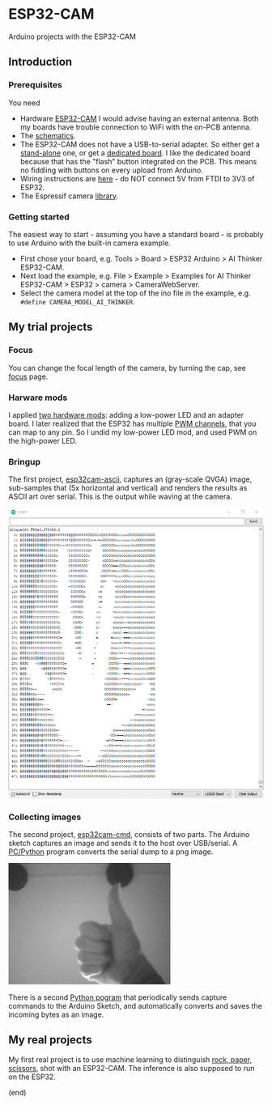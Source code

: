 # ESP32-CAM
Arduino projects with the ESP32-CAM

## Introduction

### Prerequisites

You need
 - Hardware [ESP32-CAM](https://nl.aliexpress.com/item/1005001818136526.html)
   I would advise having an external antenna. Both my boards have trouble connection to WiFi with the on-PCB antenna.
 - The [schematics](https://github.com/SeeedDocument/forum_doc/raw/master/reg/ESP32_CAM_V1.6.pdf).
 - The ESP32-CAM does not have a USB-to-serial adapter. So either get a [stand-alone](https://nl.aliexpress.com/item/4000016600649.html) one, 
   or get a [dedicated board](https://nl.aliexpress.com/item/1005001810692306.html).
   I like the dedicated board because that has the "flash" button integrated on the PCB. This means no fiddling with buttons on every upload from Arduino.
 - Wiring instructions are [here](https://randomnerdtutorials.com/program-upload-code-esp32-cam/) - do NOT connect 5V from FTDI to 3V3 of ESP32.
 - The Espressif camera [library](https://github.com/espressif/esp32-camera/tree/master/driver).

### Getting started

The easiest way to start - assuming you have a standard board - is probably to use Arduino with the built-in camera example.
 - First chose your board, e.g. Tools > Board > ESP32 Arduino > AI Thinker ESP32-CAM.
 - Next load the example, e.g. File > Example > Examples for AI Thinker ESP32-CAM > ESP32 > camera > CameraWebServer.
 - Select the camera model at the top of the ino file in the example, e.g. `#define CAMERA_MODEL_AI_THINKER`.

## My trial projects

### Focus
You can change the focal length of the camera, by turning the cap, see [focus](focus) page.

### Harware mods
I applied [two hardware mods](hwmods): adding a low-power LED and an adapter board.
I later realized that the ESP32 has multiple [PWM channels](pwm), that you can map to any pin.
So I undid my low-power LED mod, and used PWM on the high-power LED.

### Bringup
The first project, [esp32cam-ascii](esp32cam-ascii), captures an (gray-scale QVGA) image, 
sub-samples that (5x horizontal and vertical) and renders the results as ASCII art over serial.
This is the output while waving at the camera.

![Screenshot](esp32cam-ascii/screenshot.png)

### Collecting images
The second project, [esp32cam-cmd](esp32cam-cmd), consists of two parts.
The Arduino sketch captures an image and sends it to the host over USB/serial.
A [PC/Python](py-hex2png) program converts the serial dump to a png image.

![Captured png](py-hex2png/img.png)

There is a second [Python pogram](py-capture) that periodically sends capture commands 
to the Arduino Sketch, and automatically converts and saves the incoming bytes as an image.

## My real projects

My first real project is to use machine learning to distinguish [rock, paper, scissors](rock-paper-scissors), shot with an ESP32-CAM.
The inference is also supposed to run on the ESP32.

(end)
 
